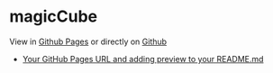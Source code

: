 # magicCube
View in [Github Pages](https://myrubikscube.netlify.app) or directly on [Github](https://myrubikscube.netlify.app) 
* [Your GitHub Pages URL and adding preview to your README.md](https://myrubikscube.netlify.app)
